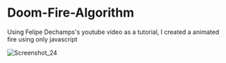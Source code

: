 # Doom-Fire-Algorithm
Using Felipe Dechamps's youtube video as a tutorial, I created a animated fire using only javascript

![Screenshot_24](https://user-images.githubusercontent.com/70163930/120389738-31a2c080-c303-11eb-91b7-59e159333952.png)
